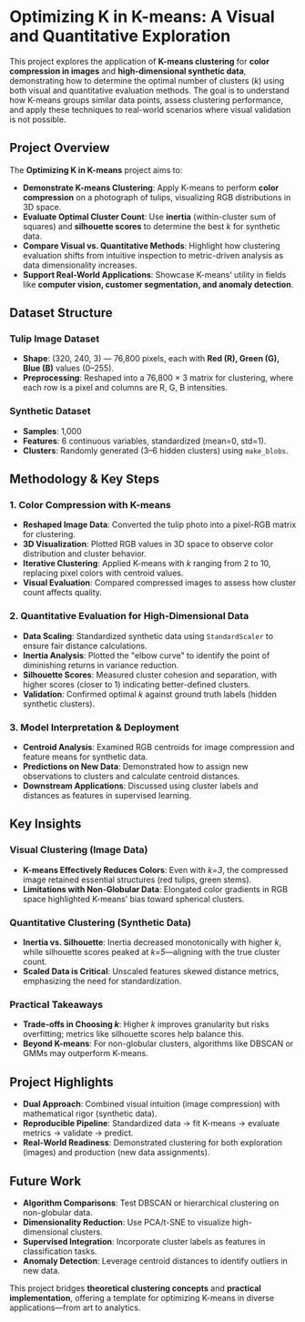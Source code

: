 # Optimizing K in K-means: A Visual and Quantitative Exploration  

This project explores the application of **K-means clustering** for **color compression in images** and **high-dimensional synthetic data**, demonstrating how to determine the optimal number of clusters (*k*) using both visual and quantitative evaluation methods. The goal is to understand how K-means groups similar data points, assess clustering performance, and apply these techniques to real-world scenarios where visual validation is not possible.  

## **Project Overview**  

The **Optimizing K in K-means** project aims to:  

- **Demonstrate K-means Clustering**: Apply K-means to perform **color compression** on a photograph of tulips, visualizing RGB distributions in 3D space.  
- **Evaluate Optimal Cluster Count**: Use **inertia** (within-cluster sum of squares) and **silhouette scores** to determine the best *k* for synthetic data.  
- **Compare Visual vs. Quantitative Methods**: Highlight how clustering evaluation shifts from intuitive inspection to metric-driven analysis as data dimensionality increases.  
- **Support Real-World Applications**: Showcase K-means’ utility in fields like **computer vision, customer segmentation, and anomaly detection**.  

## **Dataset Structure**  

### **Tulip Image Dataset**  
- **Shape**: (320, 240, 3) — 76,800 pixels, each with **Red (R), Green (G), Blue (B)** values (0–255).  
- **Preprocessing**: Reshaped into a 76,800 × 3 matrix for clustering, where each row is a pixel and columns are R, G, B intensities.  

### **Synthetic Dataset**  
- **Samples**: 1,000  
- **Features**: 6 continuous variables, standardized (mean=0, std=1).  
- **Clusters**: Randomly generated (3–6 hidden clusters) using `make_blobs`.  

## **Methodology & Key Steps**  

### **1. Color Compression with K-means**  
- **Reshaped Image Data**: Converted the tulip photo into a pixel-RGB matrix for clustering.  
- **3D Visualization**: Plotted RGB values in 3D space to observe color distribution and cluster behavior.  
- **Iterative Clustering**: Applied K-means with *k* ranging from 2 to 10, replacing pixel colors with centroid values.  
- **Visual Evaluation**: Compared compressed images to assess how cluster count affects quality.  

### **2. Quantitative Evaluation for High-Dimensional Data**  
- **Data Scaling**: Standardized synthetic data using `StandardScaler` to ensure fair distance calculations.  
- **Inertia Analysis**: Plotted the "elbow curve" to identify the point of diminishing returns in variance reduction.  
- **Silhouette Scores**: Measured cluster cohesion and separation, with higher scores (closer to 1) indicating better-defined clusters.  
- **Validation**: Confirmed optimal *k* against ground truth labels (hidden synthetic clusters).  

### **3. Model Interpretation & Deployment**  
- **Centroid Analysis**: Examined RGB centroids for image compression and feature means for synthetic data.  
- **Predictions on New Data**: Demonstrated how to assign new observations to clusters and calculate centroid distances.  
- **Downstream Applications**: Discussed using cluster labels and distances as features in supervised learning.  

## **Key Insights**  

### **Visual Clustering (Image Data)**  
- **K-means Effectively Reduces Colors**: Even with *k=3*, the compressed image retained essential structures (red tulips, green stems).  
- **Limitations with Non-Globular Data**: Elongated color gradients in RGB space highlighted K-means’ bias toward spherical clusters.  

### **Quantitative Clustering (Synthetic Data)**  
- **Inertia vs. Silhouette**: Inertia decreased monotonically with higher *k*, while silhouette scores peaked at *k=5*—aligning with the true cluster count.  
- **Scaled Data is Critical**: Unscaled features skewed distance metrics, emphasizing the need for standardization.  

### **Practical Takeaways**  
- **Trade-offs in Choosing *k***: Higher *k* improves granularity but risks overfitting; metrics like silhouette scores help balance this.  
- **Beyond K-means**: For non-globular clusters, algorithms like DBSCAN or GMMs may outperform K-means.  

## **Project Highlights**  
- **Dual Approach**: Combined visual intuition (image compression) with mathematical rigor (synthetic data).  
- **Reproducible Pipeline**: Standardized data → fit K-means → evaluate metrics → validate → predict.  
- **Real-World Readiness**: Demonstrated clustering for both exploration (images) and production (new data assignments).  

## **Future Work**  
- **Algorithm Comparisons**: Test DBSCAN or hierarchical clustering on non-globular data.  
- **Dimensionality Reduction**: Use PCA/t-SNE to visualize high-dimensional clusters.  
- **Supervised Integration**: Incorporate cluster labels as features in classification tasks.  
- **Anomaly Detection**: Leverage centroid distances to identify outliers in new data.  

This project bridges **theoretical clustering concepts** and **practical implementation**, offering a template for optimizing K-means in diverse applications—from art to analytics.  
